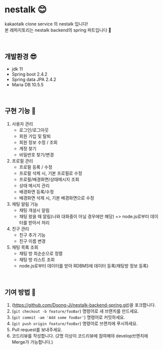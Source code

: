 # nestalk 😊
kakaotalk clone service 의 nestalk 입니다! <br/> 
본 레파지토리는 nestalk backend의 spring 파트입니다 🙌


<br/>

## 개발환경 😎
- jdk 11
- Spring boot 2.4.2
- Spring data JPA 2.4.2
- Maria DB 10.5.5

<br/>

## 구현 기능 🎃
1. 사용자 관리
    - 로그인/로그아웃
    - 회원 가입 및 탈퇴
    - 회원 정보 수정 / 조회
    - 계정 찾기
    - 비밀번호 찾기/변경
2. 프로필 관리
    - 프로필 등록 / 수정
    - 프로필 삭제 시, 기본 프로필로 수정
    - 프로필/배경화면/상태메시지 조회
    - 상태 메시지 관리
    - 배경화면 등록/수정
    - 배경화면 삭제 시, 기본 배경화면으로 수정
3. 채팅 알림 기능
    - 채팅 개설시 알림
    - 채팅 왔을 때 알림(나와 대화중이 아닐 경우에만 해당) => node.js로부터 데이터를 받아서 처리
4. 친구 관리
    - 친구 추가 기능
    - 친구 이름 변경
5. 채팅 목록 조회
    - 채팅 방 최순순으로 정렬
    - 채팅 방 리스트 조회
    - node.js로부터 데이터를 받아 RDBMS에 데이터 등록(채팅방 정보 등록)

<br/>

## 기여 방법 🎁
1. (<https://github.com/Doong-Ji/nestalk-backend-spring.git>)을 포크합니다.
2. (`git checkout -b feature/fooBar`) 명령어로 새 브랜치를 만드세요.
3. (`git commit -am 'Add some fooBar'`) 명령어로 커밋하세요.
4. (`git push origin feature/fooBar`) 명령어로 브랜치에 푸시하세요. 
5. Pull request를 보내주세요.
6. 코드리뷰를 작성합니다. (2명 이상이 코드리뷰에 참여해야 develop브랜치에 Merge가 가능합니다.)


